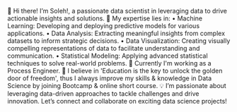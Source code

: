 👋 Hi there! I’m Soleh!, a passionate data scientist in leveraging data to drive actionable insights and solutions.
🔬 My expertise lies in:
	•	Machine Learning: Developing and deploying predictive models for various applications.
	•	Data Analysis: Extracting meaningful insights from complex datasets to inform strategic decisions.
	•	Data Visualization: Creating visually compelling representations of data to facilitate understanding and communication.
	•	Statistical Modeling: Applying advanced statistical techniques to solve real-world problems.
💼 Currently I'm working as a Process Engineer.
🌱 I believe in 'Education is the key to unlock the golden door of freedom', thus I always improve my skills & knowledge in Data Science by joining Bootcamp & online short course.
💡 I’m passionate about leveraging data-driven approaches to tackle challenges and drive innovation. Let’s connect and collaborate on exciting data science projects!


<!---
SolehSofi/SolehSofi is a ✨ special ✨ repository because its `README.md` (this file) appears on your GitHub profile.
You can click the Preview link to take a look at your changes.
--->
